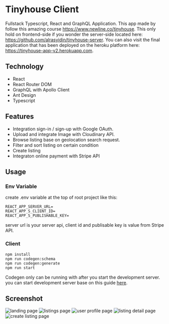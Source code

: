 # Tinyhouse Client

Fullstack Typescript, React and GraphQL Application. This app made by follow this amazing course https://www.newline.co/tinyhouse. This only hold on frontend-side if you wonder the server-side located here: https://github.com/alrasyidin/tinyhouse-server. You can also visit the final application that has been deployed on the heroku platform here: https://tinyhouse-app-v2.herokuapp.com.

## Technology

- React
- React Router DOM
- GraphQL with Apollo Client
- Ant Design
- Typescript

## Features

- Integration sign-in / sign-up with Google OAuth.
- Upload and integrate Image with Cloudinary API.
- Browse listing base on geolocation search request.
- Filter and sort listing on certain condition
- Create listing
- Integraton online payment with Stripe API

## Usage

### Env Variable

create .env variable at the top of root project like this:

```
REACT_APP_SERVER_URL=
REACT_APP_S_CLIENT_ID=
REACT_APP_S_PUBLISHABLE_KEY=
```

server url is your server api, client id and publisable key is value from Stripe API.

### Client

```
npm install
npm run codegen:schema
npm run codegen:generate
npm run start
```

Codegen only can be running with after you start the development server. you can start development server base on this guide [here](https://github.com/alrasyidin/tinyhouse-server).

## Screenshot

![landing page](https://i.postimg.cc/05yKq0NQ/1.png)
![listings page](https://i.postimg.cc/BvJQBJL6/2.png)
![user profile page](https://i.postimg.cc/yYSdVQCV/3.png)
![listing detail page](https://i.postimg.cc/HkwkMrLR/4.png)
![create listing page](https://i.postimg.cc/mgfrhYT7/5.png)
